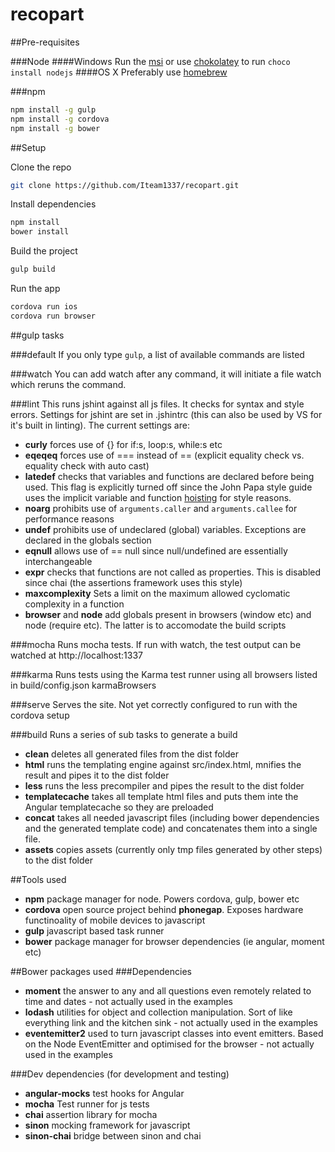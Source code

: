 # recopart

##Pre-requisites

###Node
####Windows
Run the [msi](http://nodejs.org/dist/v0.12.2/x64/node-v0.12.2-x64.msi) or use [chokolatey](https://chocolatey.org/) to run ```choco install nodejs```
####OS X
Preferably use [homebrew](https://thechangelog.com/install-node-js-with-homebrew-on-os-x/)

###npm
```bash
npm install -g gulp
npm install -g cordova
npm install -g bower
```

##Setup

Clone the repo
```bash
git clone https://github.com/Iteam1337/recopart.git
```
Install dependencies
```bash
npm install
bower install
```
Build the project
```bash
gulp build
```
Run the app
```bash
cordova run ios
cordova run browser
```
##gulp tasks

###default
If you only type ```gulp```, a list of available commands are listed

###watch
You can add watch after any command, it will initiate a file watch which reruns the command.

###lint
This runs jshint against all js files. It checks for syntax and style errors. Settings for jshint are set in .jshintrc (this can also be used by VS for it's built in linting). The current settings are:

* **curly** forces use of {} for if:s, loop:s, while:s etc
* **eqeqeq** forces use of === instead of == (explicit equality check vs. equality check with auto cast)
* **latedef** checks that variables and functions are declared before being used. This flag is explicitly turned off since the John Papa style guide uses the implicit variable and function [hoisting](https://developer.mozilla.org/en-US/docs/Web/JavaScript/Reference/Statements/var#var_hoisting) for style reasons.
* **noarg** prohibits use of ```arguments.caller``` and ```arguments.callee``` for performance reasons
* **undef** prohibits use of undeclared (global) variables. Exceptions are declared in the globals section
* **eqnull** allows use of == null since null/undefined are essentially interchangeable
* **expr** checks that functions are not called as properties. This is disabled since chai (the assertions framework uses this style)
* **maxcomplexity** Sets a limit on the maximum allowed cyclomatic complexity in a function
* **browser** and **node** add globals present in browsers (window etc) and node (require etc). The latter is to accomodate the build scripts

###mocha
Runs mocha tests. If run with watch, the test output can be watched at http://localhost:1337

###karma
Runs tests using the Karma test runner using all browsers listed in build/config.json karmaBrowsers

###serve
Serves the site. Not yet correctly configured to run with the cordova setup

###build
Runs a series of sub tasks to generate a build
* **clean** deletes all generated files from the dist folder
* **html** runs the templating engine against src/index.html, mnifies the result and pipes it to the dist folder
* **less** runs the less precompiler and pipes the result to the dist folder
* **templatecache** takes all template html files and puts them inte the Angular templatecache so they are preloaded
* **concat** takes all needed javascript files (including bower dependencies and the generated template code) and concatenates them into a single file.
* **assets**  copies assets (currently only tmp files generated by other steps) to the dist folder

##Tools used
* **npm** package manager for node. Powers cordova, gulp, bower etc
* **cordova** open source project behind **phonegap**. Exposes hardware functinoality of mobile devices to javascript
* **gulp** javascript based task runner
* **bower** package manager for browser dependencies (ie angular, moment etc)

##Bower packages used
###Dependencies
* **moment** the answer to any and all questions even remotely related to time and dates - not actually used in the examples
* **lodash** utilities for object and collection manipulation. Sort of like everything link and the kitchen sink - not actually used in the examples
* **eventemitter2** used to turn javascript classes into event emitters. Based on the Node EventEmitter and optimised for the browser - not actually used in the examples

###Dev dependencies (for development and testing)
* **angular-mocks** test hooks for Angular
* **mocha** Test runner for js tests
* **chai** assertion library for mocha
* **sinon** mocking framework for javascript
* **sinon-chai** bridge between sinon and chai
